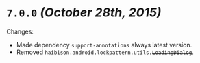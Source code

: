 # `7.0.0` _(October 28th, 2015)_

Changes:

- Made dependency `support-annotations` always latest version.
- Removed `haibison.android.lockpattern.utils.`~~`LoadingDialog`~~.
